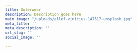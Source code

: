 ```yaml
---
title: Outerwear
description: Description goes here
main_image: "/uploads/allef-vinicius-147517-unsplash.jpg"
meta_title: ''
meta_description: ''
url_slug: ''
social_image: ''

---
```

